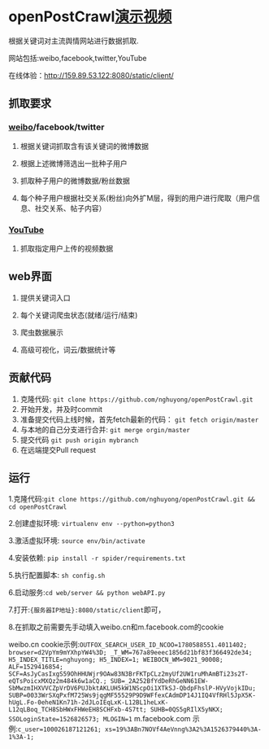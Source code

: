 # openPostCrawl[演示视频](http://www.iqiyi.com/w_19rzd36265.html)

根据关键词对主流舆情网站进行数据抓取.

网站包括:weibo,facebook,twitter,YouTube

在线体验：http://159.89.53.122:8080/static/client/

## 抓取要求

### [weibo](https://github.com/nghuyong/openPostCrawl/tree/master/spider/weibo)/facebook/twitter

1. 根据关键词抓取含有该关键词的微博数据

2. 根据上述微博筛选出一批种子用户

3. 抓取种子用户的微博数据/粉丝数据

4. 每个种子用户根据社交关系(粉丝)向外扩M层，得到的用户进行爬取（用户信息、社交关系、帖子内容）
  
### [YouTube](https://github.com/nghuyong/openPostCrawl/tree/master/spider/Youtube)

1. 抓取指定用户上传的视频数据

## web界面

1. 提供关键词入口

2. 每个关键词爬虫状态(就绪/运行/结束)

3. 爬虫数据展示

4. 高级可视化，词云/数据统计等

## 贡献代码

1. 克隆代码:
`git clone https://github.com/nghuyong/openPostCrawl.git`
2. 开始开发，并及时commit
3. 准备提交代码上线时候，首先fetch最新的代码：
`git fetch origin/master`
4. 与本地的自己分支进行合并:
`git merge orgin/master`
5. 提交代码
`git push origin mybranch`
6. 在远端提交Pull request

## 运行
1.克隆代码:`git clone https://github.com/nghuyong/openPostCrawl.git && cd openPostCrawl`

2.创建虚拟环境: `virtualenv env --python=python3`

3.激活虚拟环境: `source env/bin/activate`

4.安装依赖: `pip install -r spider/requirements.txt`

5.执行配置脚本: `sh config.sh`

6.启动服务:`cd web/server && python webAPI.py`

7.打开:`{服务器IP地址}:8080/static/client`即可，

8.在抓取之前需要先手动填入weibo.cn和m.facebook.com的cookie

weibo.cn cookie示例:`OUTFOX_SEARCH_USER_ID_NCOO=1780588551.4011402; browser=d2VpYm9mYXhpYW4%3D; _T_WM=767a89eeec1856d21bf83f366492de34; H5_INDEX_TITLE=nghuyong; H5_INDEX=1; WEIBOCN_WM=9021_90008; ALF=1529416854; SCF=AsJyCasIxgS59OhHHUWjr9OAw83N3BrFKTpCLz2myUf2UW1ruMhAmBTi23s2T-eQTsPoicxMXQz2m484k6w1aCQ.; SUB=_2A252BfYdDeRhGeNN61EW-SbMwzmIHXVVCZpVrDV6PUJbktAKLUH5kW1NScpOi1XTkSJ-QbdpFhslP-HVyVojkIDu; SUBP=0033WrSXqPxfM725Ws9jqgMF55529P9D9WFfexCAdmDP14J1IQ4VfRHl5JpX5K-hUgL.Fo-0eheN1Kn71h-2dJLoIEqLxK-L12BL1heLxK-L12qLBoq_TCH8SbHWxFHWeEH8SCHFxb-4S7tt; SUHB=0QS5gRIlX5yNKX; SSOLoginState=1526826573; MLOGIN=1`
m.facebook.com 示例:`c_user=100026187121261; xs=19%3ABn7NOVf4AeVnng%3A2%3A1526379440%3A-1%3A-1;`
